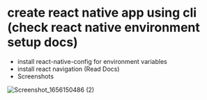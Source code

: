 # create react native app using cli (check react native environment setup docs)

- install react-native-config for environment variables
- install react navigation (Read Docs)
- Screenshots

![Screenshot_1656150486 (2)](https://user-images.githubusercontent.com/20168441/184383126-3eefa4c7-a00b-4f8a-a924-9537fcc67643.jpg)
